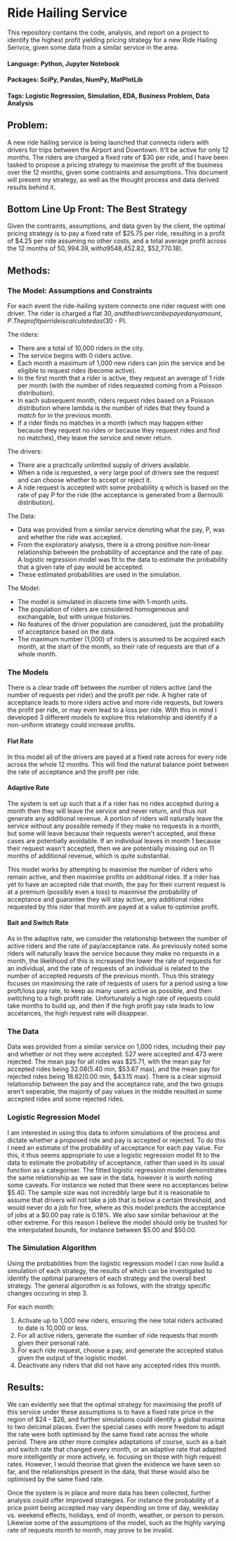 # Ride Hailing Service

This repository contains the code, analysis, and report on a project to identify the highest profit yielding pricing strategy for a new Ride Hailing Serivce, given some data from a similar service in the area.

#### Language: Python, Jupyter Notebook
#### Packages: SciPy, Pandas, NumPy, MatPlotLib
#### Tags: Logistic Regression, Simulation, EDA, Business Problem, Data Analysis


## Problem:

A new ride hailing service is being launched that connects riders with drivers for trips between the Airport and Downtown. It’ll be active for only 12 months. The riders are charged a fixed rate of $30 per ride, and I have been tasked to propose a pricing strategy to maximise the profit of the business over the 12 months, given some contraints and assumptions. This document will present my strategy, as well as the thought process and data derived results behind it.


## Bottom Line Up Front: The Best Strategy

Given the contraints, assumptions, and data given by the client, the optimal pricing strategy is to pay a fixed rate of $25.75 per ride, resulting in a profit of $4.25 per ride assuming no other costs, and a total average profit across the 12 months of $50,994.39, with a 95% confidence interval of ($48,452.82, $52,770.18).


## Methods:

### The Model: Assumptions and Constraints

For each event the ride-hailing system connects one rider request with one driver. The rider is charged a flat $30, and the driver can be payed any amount, P. The profit per ride is calculated as ($30 - P).

The riders:
- There are a total of 10,000 riders in the city.
- The service begins with 0 riders active.
- Each month a maximum of 1,000 new riders can join the service and be eligible to request rides (become active).
- In the first month that a rider is active, they request an average of 1 ride per month (with the number of rides requested coming from a Poisson distribution).
- In each subsequent month, riders request rides based on a Poisson distribution where lambda is the number of rides that they found a *match* for in the previous month.
- If a rider finds no matches in a month (which may happen either because they request no rides or because they request rides and find no matches), they leave the service and never return.

The drivers:
- There are a practically unlimited supply of drivers available.
- When a ride is requested, a very large pool of drivers see the request and can choose whether to accept or reject it.
- A ride request is accepted with some probability q which is based on the rate of pay P for the ride (the acceptance is generated from a Bernoulli distribution).

The Data:
- Data was provided from a similar service denoting what the pay, P, was and whether the ride was accepted.
- From the exploratory analysis, there is a strong positive non-linear relationship between the probability of acceptance and the rate of pay. A logistic regression model was fit to the data to estimate the probability that a given rate of pay would be accepted.
- These estimated probabilities are used in the simulation.

The Model:
- The model is simulated in discrete time with 1-month units.
- The population of riders are considered homogeneous and exchangable, but with unique histories. 
- No features of the driver population are considered, just the probability of acceptance based on the data.
- The maximum number (1,000) of riders is assumed to be acquired each month, at the start of the month, so their rate of requests are that of a whole month.

### The Models

There is a clear trade off between the number of riders active (and the number of requests per rider) and the profit per ride. A higher rate of acceptance leads to more riders active and more ride requests, but lowers the profit per ride, or may even lead to a loss per ride. With this in mind I developed 3 different models to explore this relationship and identify if a non-uniform strategy could increase profits.

#### Flat Rate

In this model all of the drivers are payed at a fixed rate across for every ride across the whole 12 months. This will find the natural balance point between the rate of acceptance and the profit per ride.

#### Adaptive Rate

The system is set up such that a if a rider has no rides accepted during a month then they will leave the service and never return, and thus not generate any additional revenue. A portion of riders will naturally leave the service without any possible remedy if they make no requests in a month, but some will leave because their requests weren't accepted, and these cases are potentially avoidable. If an individual leaves in month 1 because their request wasn't accepted, then we are potentially missing out on 11 months of additional revenue, which is quite substantial.

This model works by attempting to maximise the number of riders who remain active, and then maximise profits on additional rides. If a rider has yet to have an accepted ride that month, the pay for their current request is at a premium (possibly even a loss) to maximise the probability of acceptance and guarantee they will stay active, any additional rides requested by this rider that month are payed at a value to optimise profit.

#### Bait and Switch Rate

As in the adaptive rate, we consider the relationship between the number of active riders and the rate of pay/acceptance rate. As previously noted some riders will naturally leave the service because they make no requests in a month, the likelihood of this is increased the lower the rate of requests for an individual, and the rate of requests of an individual is related to the number of accepted requests of the previous month. Thus this strategy focuses on maximising the rate of requests of users for a period using a low proft/loss pay rate, to keep as many users active as possible, and then switching to a high profit rate. Unfortunately a high rate of requests could take months to build up, and then if the high profit pay rate leads to low accetances, the high request rate will disappear.

### The Data

Data was provided from a similar service on 1,000 rides, including their pay and whether or not they were accepted. 527 were accepted and 473 were rejected. The mean pay for all rides was $25.71, with the mean pay for accepted rides being $32.08 ($5.40 min, $53.67 max), and the mean pay for rejected rides being $18.62 ($0.00 min, $43.15 max). There is a clear sigmoid relationship between the pay and the acceptance rate, and the two groups aren't seperable, the majority of pay values in the middle resulted in some accepted rides and some rejected rides. 

### Logistic Regression Model

I am interested in using this data to inform simulations of the process and dictate whether a proposed ride and pay is accepted or rejected. To do this I need an estimate of the probability of acceptance for each pay value. For this, it thus seems appropriate to use a logistic regression model fit to the data to estimate the probability of acceptance, rather than used in its usual function as a categoriser. The fitted logistic regression model demonstrates the same relationship as we saw in the data, however it is worth noting some caveats. For instance we noted that there were no acceptances below $5.40. The sample size was not incredibly large but it is reasonable to assume that drivers will not take a job that is below a certain threshold, and would never do a job for free, where as this model predicts the acceptance of jobs at a $0.00 pay rate is 0.18%. We also saw similar behaviour at the other extreme. For this reason I believe the model should only be trusted for the interpolated bounds, for instance between $5.00 and $50.00. 

### The Simulation Algorithm

Using the probabilities from the logistic regression model I can now build a simulation of each strategy, the results of which can be investigated to identify the optimal parameters of each strategy and the overall best strategy. The general algorothm is as follows, with the stratgy specific changes occuring in step 3.

For each month:
1. Activate up to 1,000 new riders, ensuring the new total riders activated to date is 10,000 or less.
2. For all active riders, generate the number of ride requests that month given their personal rate.
3. For each ride request, choose a pay, and generate the accepted status given the output of the logistic model.
4. Deactivate any riders that did not have any accepted rides this month.


## Results:

We can evidently see that the optimal strategy for maximising the profit of this service under these assumptions is to have a fixed rate price in the region of $24 - $26, and further simulations could identify a global maxima to two deicimal places. Even the special cases with more freedom to adapt the rate were both optimised by the same fixed rate across the whole period. There are other more complex adaptations of course, such as a bait and switch rate that changed every month, or an adaptive rate that adapted more intelligently or more actively, ie. focusing on those with high request rates. However, I would theorise that given the evidence we have seen so far, and the relationships present in the data, that these would also be optimised by the same fixed rate.

Once the system is in place and more data has been collected, further analysis could offer improved strategies. For instance the probability of a price point being accepted may vary depending on time of day, weekday vs. weekend effects, holidays, end of month, weather, or person to person. Likewise some of the assumptions of the model, such as the highly varying rate of requests month to month, may prove to be invalid.